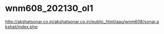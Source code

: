# wnm608_202130_ol1

http://akshatsonar.co.in/akshatsonar.co.in/public_html/aau/wnm608/sonar.akshat/index.php
